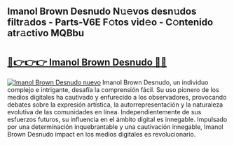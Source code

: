 ## Imanol Brown Desnudo N𝚞𝚎vos desn𝚞dos filtr𝚊dos - Parts-V6E F𝚘tos vid𝚎o - C𝚘ntenido atr𝚊ctivo MQBbu

# <h2><a href="http://mbd2qsg.tromn.icu/?c=Imanol+Brown+Desnudo">🔗👉👉👉 Imanol Brown Desnudo 🔗🔗</a></h2>

[![Imanol Brown Desnudo nuevo](https://i.imgur.com/pEAQMta.gif)](http://mbd2qsg.tromn.icu/?c=Imanol+Brown+Desnudo)
Imanol Brown Desnudo, un individuo complejo e intrigante, desafía la comprensión fácil. Su uso pionero de los medios digitales ha cautivado y enfurecido a los observadores, provocando debates sobre la expresión artística, la autorrepresentación y la naturaleza evolutiva de las comunidades en línea. Independientemente de sus esfuerzos futuros, su influencia en el ámbito digital es innegable. Impulsado por una determinación inquebrantable y una cautivación innegable, Imanol Brown Desnudo impact en los medios digitales es revolucionario.
